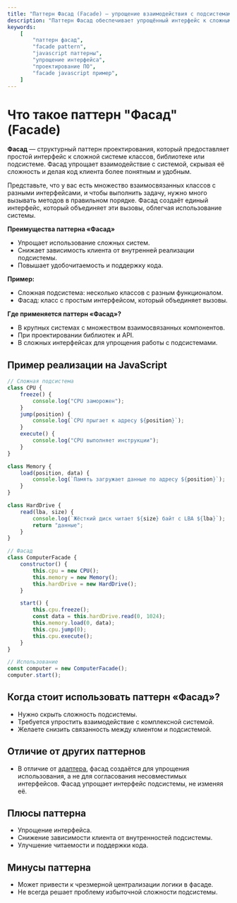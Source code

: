 ```yaml
---
title: "Паттерн Фасад (Facade) — упрощение взаимодействия с подсистемами на JavaScript"
description: "Паттерн Фасад обеспечивает упрощённый интерфейс к сложным подсистемам. Рассмотрим примеры на JavaScript и области применения."
keywords:
    [
        "паттерн фасад",
        "facade pattern",
        "javascript паттерны",
        "упрощение интерфейса",
        "проектирование ПО",
        "facade javascript пример",
    ]
---
```


# Что такое паттерн **"Фасад" (Facade)**

**Фасад** — структурный паттерн проектирования, который предоставляет простой интерфейс к сложной системе классов, библиотеке или подсистеме. Фасад упрощает взаимодействие с системой, скрывая её сложность и делая код клиента более понятным и удобным.

Представьте, что у вас есть множество взаимосвязанных классов с разными интерфейсами, и чтобы выполнить задачу, нужно много вызывать методов в правильном порядке. Фасад создаёт единый интерфейс, который объединяет эти вызовы, облегчая использование системы.

**Преимущества паттерна «Фасад»**

- Упрощает использование сложных систем.
- Снижает зависимость клиента от внутренней реализации подсистемы.
- Повышает удобочитаемость и поддержку кода.

**Пример:**

- Сложная подсистема: несколько классов с разным функционалом.
- Фасад: класс с простым интерфейсом, который объединяет вызовы.

**Где применяется паттерн «Фасад»?**

- В крупных системах с множеством взаимосвязанных компонентов.
- При проектировании библиотек и API.
- В сложных интерфейсах для упрощения работы с подсистемами.

## Пример реализации на JavaScript

```javascript
// Сложная подсистема
class CPU {
    freeze() {
        console.log("CPU заморожен");
    }
    jump(position) {
        console.log(`CPU прыгает к адресу ${position}`);
    }
    execute() {
        console.log("CPU выполняет инструкции");
    }
}

class Memory {
    load(position, data) {
        console.log(`Память загружает данные по адресу ${position}`);
    }
}

class HardDrive {
    read(lba, size) {
        console.log(`Жёсткий диск читает ${size} байт с LBA ${lba}`);
        return "данные";
    }
}

// Фасад
class ComputerFacade {
    constructor() {
        this.cpu = new CPU();
        this.memory = new Memory();
        this.hardDrive = new HardDrive();
    }

    start() {
        this.cpu.freeze();
        const data = this.hardDrive.read(0, 1024);
        this.memory.load(0, data);
        this.cpu.jump(0);
        this.cpu.execute();
    }
}

// Использование
const computer = new ComputerFacade();
computer.start();
```

## Когда стоит использовать паттерн «Фасад»?

- Нужно скрыть сложность подсистемы.
- Требуется упростить взаимодействие с комплексной системой.
- Желаете снизить связанность между клиентом и подсистемой.

## Отличие от других паттернов

- В отличие от [адаптера]({{adapter}}), фасад создаётся для упрощения использования, а не для согласования несовместимых интерфейсов. Фасад упрощает интерфейс подсистемы, не изменяя её.

## Плюсы паттерна

- Упрощение интерфейса.
- Снижение зависимости клиента от внутренностей подсистемы.
- Улучшение читаемости и поддержки кода.

## Минусы паттерна

- Может привести к чрезмерной централизации логики в фасаде.
- Не всегда решает проблему избыточной сложности подсистемы.
